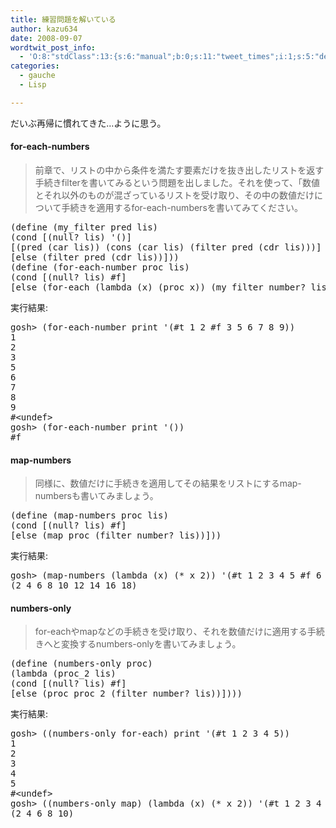 ```yaml
---
title: 練習問題を解いている
author: kazu634
date: 2008-09-07
wordtwit_post_info:
  - 'O:8:"stdClass":13:{s:6:"manual";b:0;s:11:"tweet_times";i:1;s:5:"delay";i:0;s:7:"enabled";i:1;s:10:"separation";s:2:"60";s:7:"version";s:3:"3.7";s:14:"tweet_template";b:0;s:6:"status";i:2;s:6:"result";a:0:{}s:13:"tweet_counter";i:2;s:13:"tweet_log_ids";a:1:{i:0;i:4263;}s:9:"hash_tags";a:0:{}s:8:"accounts";a:1:{i:0;s:7:"kazu634";}}'
categories:
  - gauche
  - Lisp

---
```

<div class="section">
<p>
    だいぶ再帰に慣れてきた…ように思う。
</p>
  
<h4>
    for-each-numbers
</h4>
  
<blockquote>
<p>
      前章で、リストの中から条件を満たす要素だけを抜き出したリストを返す手続きfilterを書いてみるという問題を出しました。それを使って、「数値とそれ以外のものが混ざっているリストを受け取り、その中の数値だけについて手続きを適用するfor-each-numbersを書いてみてください。
</p>
</blockquote>
  
<pre class="syntax-highlight">
<span class="synSpecial">(</span>define <span class="synSpecial">(</span>my_filter pred lis<span class="synSpecial">)</span>
<span class="synSpecial">(</span><span class="synStatement">cond</span> [<span class="synSpecial">(</span><span class="synStatement">null</span>? lis<span class="synSpecial">)</span> <span class="synSpecial">'()</span>]
[<span class="synSpecial">(</span>pred <span class="synSpecial">(</span><span class="synStatement">car</span> lis<span class="synSpecial">))</span> <span class="synSpecial">(</span><span class="synStatement">cons</span> <span class="synSpecial">(</span><span class="synStatement">car</span> lis<span class="synSpecial">)</span> <span class="synSpecial">(</span>filter pred <span class="synSpecial">(</span><span class="synStatement">cdr</span> lis<span class="synSpecial">)))</span>]
[else <span class="synSpecial">(</span>filter pred <span class="synSpecial">(</span><span class="synStatement">cdr</span> lis<span class="synSpecial">))</span>]<span class="synSpecial">))</span>
<span class="synSpecial">(</span>define <span class="synSpecial">(</span>for-each-number proc lis<span class="synSpecial">)</span>
<span class="synSpecial">(</span><span class="synStatement">cond</span> [<span class="synSpecial">(</span><span class="synStatement">null</span>? lis<span class="synSpecial">)</span> #f]
[else <span class="synSpecial">(</span>for-each <span class="synSpecial">(</span><span class="synStatement">lambda</span> <span class="synSpecial">(</span>x<span class="synSpecial">)</span> <span class="synSpecial">(</span>proc x<span class="synSpecial">))</span> <span class="synSpecial">(</span>my_filter <span class="synStatement">number</span>? lis<span class="synSpecial">))</span>]<span class="synSpecial">))</span>
</pre>
  
<p>
    実行結果:
</p>
  
<pre class="syntax-highlight">
gosh&#62; <span class="synSpecial">(</span>for-each-number <span class="synStatement">print</span> <span class="synSpecial">'(</span>#<span class="synStatement">t</span> 1 2 #f 3 5 6 7 8 9<span class="synSpecial">))</span>
<span class="synConstant">1</span>
<span class="synConstant">2</span>
<span class="synConstant">3</span>
<span class="synConstant">5</span>
<span class="synConstant">6</span>
<span class="synConstant">7</span>
<span class="synConstant">8</span>
<span class="synConstant">9</span>
#&#60;undef&#62;
gosh&#62; <span class="synSpecial">(</span>for-each-number <span class="synStatement">print</span> <span class="synSpecial">'())</span>
#f
</pre>
  
<h4>
    map-numbers
</h4>
  
<blockquote>
<p>
      同様に、数値だけに手続きを適用してその結果をリストにするmap-numbersも書いてみましょう。
</p>
</blockquote>
  
<pre class="syntax-highlight">
<span class="synSpecial">(</span>define <span class="synSpecial">(</span>map-numbers proc lis<span class="synSpecial">)</span>
<span class="synSpecial">(</span><span class="synStatement">cond</span> [<span class="synSpecial">(</span><span class="synStatement">null</span>? lis<span class="synSpecial">)</span> #f]
[else <span class="synSpecial">(</span><span class="synStatement">map</span> proc <span class="synSpecial">(</span>filter <span class="synStatement">number</span>? lis<span class="synSpecial">))</span>]<span class="synSpecial">))</span>
</pre>
  
<p>
    実行結果:
</p>
  
<pre class="syntax-highlight">
gosh&#62; <span class="synSpecial">(</span>map-numbers <span class="synSpecial">(</span><span class="synStatement">lambda</span> <span class="synSpecial">(</span>x<span class="synSpecial">)</span> <span class="synSpecial">(</span><span class="synStatement">*</span> x <span class="synConstant">2</span><span class="synSpecial">))</span> <span class="synSpecial">'(</span>#<span class="synStatement">t</span> 1 2 3 4 5 #f 6 7 8 9<span class="synSpecial">))</span>
<span class="synSpecial">(</span><span class="synConstant">2</span> <span class="synConstant">4</span> <span class="synConstant">6</span> <span class="synConstant">8</span> <span class="synConstant">10</span> <span class="synConstant">12</span> <span class="synConstant">14</span> <span class="synConstant">16</span> <span class="synConstant">18</span><span class="synSpecial">)</span>
</pre>
  
<h4>
    numbers-only
</h4>
  
<blockquote>
<p>
      for-eachやmapなどの手続きを受け取り、それを数値だけに適用する手続きへと変換するnumbers-onlyを書いてみましょう。
</p>
</blockquote>
  
<pre class="syntax-highlight">
<span class="synSpecial">(</span>define <span class="synSpecial">(</span>numbers-only proc<span class="synSpecial">)</span>
<span class="synSpecial">(</span><span class="synStatement">lambda</span> <span class="synSpecial">(</span>proc_2 lis<span class="synSpecial">)</span>
<span class="synSpecial">(</span><span class="synStatement">cond</span> [<span class="synSpecial">(</span><span class="synStatement">null</span>? lis<span class="synSpecial">)</span> #f]
[else <span class="synSpecial">(</span>proc proc_2 <span class="synSpecial">(</span>filter <span class="synStatement">number</span>? lis<span class="synSpecial">))</span>]<span class="synSpecial">)))</span>
</pre>
  
<p>
    実行結果:
</p>
  
<pre class="syntax-highlight">
gosh&#62; <span class="synSpecial">((</span>numbers-only for-each<span class="synSpecial">)</span> <span class="synStatement">print</span> <span class="synSpecial">'(</span>#<span class="synStatement">t</span> 1 2 3 4 5<span class="synSpecial">))</span>
<span class="synConstant">1</span>
<span class="synConstant">2</span>
<span class="synConstant">3</span>
<span class="synConstant">4</span>
<span class="synConstant">5</span>
#&#60;undef&#62;
gosh&#62; <span class="synSpecial">((</span>numbers-only <span class="synStatement">map</span><span class="synSpecial">)</span> <span class="synSpecial">(</span><span class="synStatement">lambda</span> <span class="synSpecial">(</span>x<span class="synSpecial">)</span> <span class="synSpecial">(</span><span class="synStatement">*</span> x <span class="synConstant">2</span><span class="synSpecial">))</span> <span class="synSpecial">'(</span>#<span class="synStatement">t</span> 1 2 3 4 5<span class="synSpecial">))</span>
<span class="synSpecial">(</span><span class="synConstant">2</span> <span class="synConstant">4</span> <span class="synConstant">6</span> <span class="synConstant">8</span> <span class="synConstant">10</span><span class="synSpecial">)</span>
</pre>
</div>

